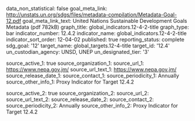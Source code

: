 data_non_statistical: false
goal_meta_link: http://unstats.un.org/sdgs/files/metadata-compilation/Metadata-Goal-12.pdf
goal_meta_link_text: United Nations Sustainable Development Goals Metadata (pdf 782kB)
graph_title: global_indicators.12-4-2-title
graph_type: bar
indicator_number: 12.4.2
indicator_name: global_indicators.12-4-2-title
indicator_sort_order: 12-04-02
published: true
reporting_status: complete
sdg_goal: '12'
target_name: global_targets.12-4-title
target_id: '12.4'
un_custodian_agency: UNSD, UNEP
un_designated_tier: '3'

source_active_1: true
source_organization_1: 
source_url_1: https://www.nepa.gov.jm/
source_url_text_1: https://www.nepa.gov.jm/
source_release_date_1: 
source_contact_1: 
source_periodicity_1: Annually
source_other_info_1: Proxy Indicator for Target 12.4.2
    
source_active_2: true
source_organization_2: 
source_url_2: 
source_url_text_2: 
source_release_date_2: 
source_contact_2: 
source_periodicity_2: Annually
source_other_info_2: Proxy Indicator for Target 12.4.2 
   